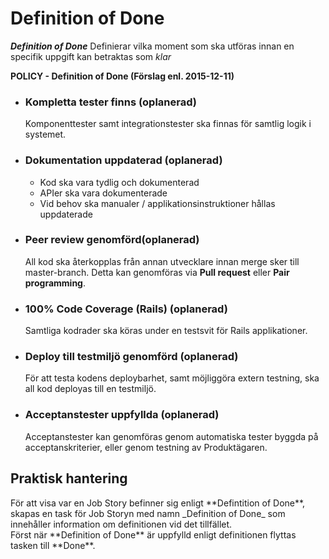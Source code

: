 # Definition of Done

_**Definition of Done**_ Definierar vilka moment som ska utföras innan en specifik uppgift kan betraktas som _klar_

**POLICY - Definition of Done (Förslag enl. 2015-12-11)**


* ### Kompletta tester finns (oplanerad)
    Komponenttester samt integrationstester ska finnas för samtlig logik i systemet.

* ### Dokumentation uppdaterad (oplanerad)
    * Kod ska vara tydlig och dokumenterad
    * APIer ska vara dokumenterade
    * Vid behov ska manualer / applikationsinstruktioner hållas uppdaterade

* ### Peer review genomförd(oplanerad)
    All kod ska återkopplas från annan utvecklare innan merge sker till master-branch. Detta kan genomföras via **Pull request** eller **Pair programming**.

* ### 100% Code Coverage (Rails) (oplanerad)
    Samtliga kodrader ska köras under en testsvit för Rails applikationer.

* ### Deploy till testmiljö genomförd (oplanerad)
    För att testa kodens deploybarhet, samt möjliggöra extern testning, ska all kod deployas till en testmiljö.

* ### Acceptanstester uppfyllda (oplanerad)
    Acceptanstester kan genomföras genom automatiska tester byggda på acceptanskriterier, eller genom testning av Produktägaren.

## Praktisk hantering
<div class="gub-policy" markdown="1">
För att visa var en Job Story befinner sig enligt **Defintition of Done**, skapas en task för Job Storyn med namn _Definition of Done_ som innehåller information om definitionen vid det tillfället. 
<br/>Först när **Definition of Done** är uppfylld enligt definitionen flyttas tasken till **Done**.
</div>